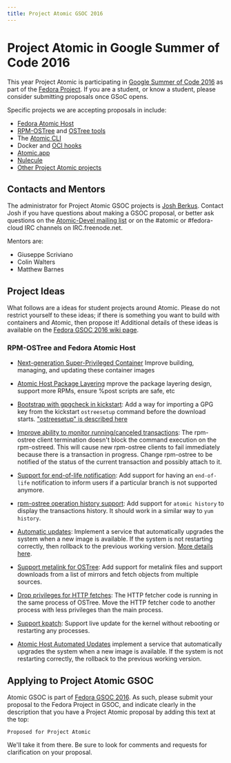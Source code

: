 ```yaml
---
title: Project Atomic GSOC 2016
---
```


# Project Atomic in Google Summer of Code 2016

This year Project Atomic is participating in [Google Summer of Code 2016](https://developers.google.com/open-source/gsoc/) as part of the [Fedora Project](https://fedoraproject.org/wiki/GSOC_2016). If you are a student, or know a student, please consider submitting proposals once GSoC opens.

Specific projects we are accepting proposals in include:

* [Fedora Atomic Host](https://fedoraproject.org/wiki/Changes/AtomicHost)
* [RPM-OSTree](https://github.com/projectatomic/rpm-ostree) and [OSTree tools](https://github.com/projectatomic/rpm-ostree-toolbox)
* The [Atomic CLI](https://github.com/projectatomic/atomic)
* Docker and [OCI hooks](https://github.com/projectatomic/oci-systemd-hook)
* [Atomic.app](https://github.com/projectatomic/atomicapp)
* [Nulecule](https://github.com/projectatomic/nulecule)
* [Other Project Atomic projects](https://github.com/projectatomic)

## Contacts and Mentors

The administrator for Project Atomic GSOC projects is <a href="mailto:jberkus@redhat.com">Josh Berkus</a>.  Contact Josh if you have questions about making a GSOC proposal, or better ask
questions on the [Atomic-Devel mailing list](https://lists.projectatomic.io/mailman/listinfo/atomic-devel) or on the #atomic or #fedora-cloud IRC channels on IRC.freenode.net.

Mentors are:

* Giuseppe Scriviano
* Colin Walters
* Matthew Barnes

## Project Ideas

What follows are a ideas for student projects around Atomic.  Please do not restrict yourself to these ideas;
if there is something you want to build with containers and Atomic, then propose it!  Additional details of these
ideas is available on the [Fedora GSOC 2016 wiki page](https://fedoraproject.org/wiki/Summer_coding_ideas_for_2016).

### RPM-OSTree and Fedora Atomic Host

* [Next-generation Super-Privileged Container](https://github.com/projectatomic/atomic/issues/298) Improve building, managing, and updating these container images

* [Atomic Host Package Layering](https://github.com/projectatomic/rpm-ostree/pull/107) mprove the package layering design, support more RPMs, ensure %post scripts are safe, etc

* [Bootstrap with gpgcheck in kickstart](https://github.com/projectatomic/rpm-ostree/issues/190): Add a way for importing a GPG key from the kickstart `ostreesetup` command before the download starts. ["ostreesetup" is described here](https://docs.fedoraproject.org/en-US/Fedora/23/html/Installation_Guide/appe-kickstart-syntax-reference.html)

* [Improve ability to monitor running/canceled transactions](https://github.com/projectatomic/rpm-ostree/issues/210): The rpm-ostree client termination doesn't block the command execution on the rpm-ostreed.  This will cause new rpm-ostree clients to fail immediately because there is a transaction in progress. Change rpm-ostree to be notified of the status of the current transaction and possibly attach to it.

* [Support for end-of-life notification](https://github.com/projectatomic/rpm-ostree/issues/142): Add support for having an `end-of-life` notification to inform users if a particular branch is not supported anymore.

* [rpm-ostree operation history support](https://github.com/projectatomic/rpm-ostree/issues/85): Add support for `atomic history` to display the transactions history. It should work in a similar way to `yum history`.

* [Automatic updates](https://github.com/projectatomic/rpm-ostree/issues/44): Implement a service that automatically upgrades the system when a new image is available.  If the system is not restarting correctly, then rollback to the previous working version. [More details here](https://github.com/projectatomic/rpm-ostree/issues/177).

* [Support metalink for OSTree](https://bugzilla.gnome.org/show_bug.cgi?id=729388): Add support for metalink files and support downloads from a list of mirrors and fetch objects from multiple sources.

* [Drop privileges for HTTP fetches](https://bugzilla.gnome.org/show_bug.cgi?id=730037): The HTTP fetcher code is running in the same process of OSTree.  Move the HTTP fetcher code to another process with less privileges than the main process.

* [Support kpatch](https://github.com/projectatomic/rpm-ostree/issues/118): Support live update for the kernel without rebooting or restarting any processes.

* [Atomic Host Automated Updates](https://github.com/projectatomic/rpm-ostree/issues/177http://etherpad.osuosl.org/fedora-atomic-gsoc-2016) implement a service that automatically upgrades the system when a new image is available. If the system is not restarting correctly, the rollback to the previous working version.


## Applying to Project Atomic GSOC

Atomic GSOC is part of [Fedora GSOC 2016](https://fedoraproject.org/wiki/GSOC_2016).  As such, please submit your proposal to the Fedora Project in GSOC, and indicate clearly in the description that you have a Project Atomic proposal by adding this text at the top:

```
Proposed for Project Atomic
```

We'll take it from there.  Be sure to look for comments and requests for clarification on your proposal.
